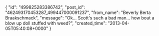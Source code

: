  {
   "id": "499825283386742",
   "post_id": "462493170453287_499447000091237",
   "from_name": "Beverly Berta Braakschmack",
   "message": "Ok... Scott's such a bad man... how bout a blow up doll stuffed with weed?",
   "created_time": "2013-04-05T05:40:08+0000"
 }
